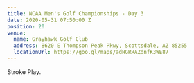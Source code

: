 ```yaml
---
title: NCAA Men's Golf Championships - Day 3
date: 2020-05-31 07:50:00 Z
position: 20
venue:
  name: Grayhawk Golf Club
  address: 8620 E Thompson Peak Pkwy, Scottsdale, AZ 85255
  locationUrl: https://goo.gl/maps/adHGRRAZdnfK3WE87
---
```


Stroke Play.